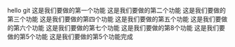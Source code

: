 hello git
这是我们要做的第一个功能
这是我们要做的第二个功能
这是我们要做的第三个功能
这是我们要做的第四个功能
这是我们要做的第五个功能
这是我们要做的第六个功能
这是我们要做的第七个功能
这是我们要做的第8个功能
这是我们要做的第5个功能
这是我们要做的第5个功能完成
